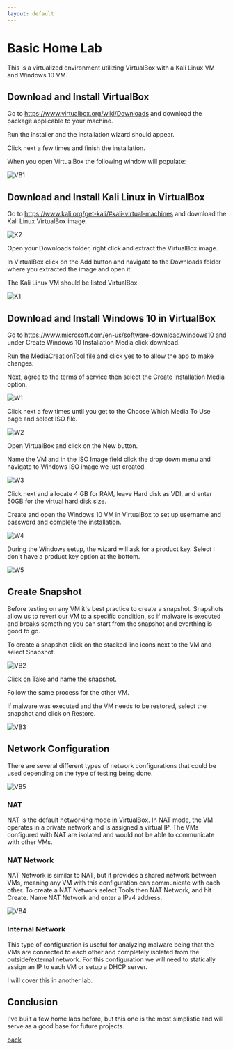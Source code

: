 ```yaml
---
layout: default
---
```


# Basic Home Lab

This is a virtualized environment utilizing VirtualBox with a Kali Linux VM and Windows 10 VM.


## Download and Install VirtualBox

Go to https://www.virtualbox.org/wiki/Downloads and download the package applicable to your machine. 

Run the installer and the installation wizard should appear. 

Click next a few times and finish the installation. 

When you open VirtualBox the following window will populate:

![VB1](VB1.PNG)

## Download and Install Kali Linux in VirtualBox

Go to https://www.kali.org/get-kali/#kali-virtual-machines and download the Kali Linux VirtualBox image.

![K2](K2.PNG)

Open your Downloads folder, right click and extract the VirtualBox image. 

In VirtualBox click on the Add button and navigate to the Downloads folder where you extracted the image and open it. 

The Kali Linux VM should be listed VirtualBox.

![K1](K1.PNG)

## Download and Install Windows 10 in VirtualBox

Go to https://www.microsoft.com/en-us/software-download/windows10 and under Create Windows 10 Installation Media click download.

Run the MediaCreationTool file and click yes to to allow the app to make changes.

Next, agree to the terms of service then select the Create Installation Media option. 

![W1](W1.PNG)

Click next a few times until you get to the Choose Which Media To Use page and select ISO file.

![W2](W2.PNG)

Open VirtualBox and click on the New button. 

Name the VM and in the ISO Image field click the drop down menu and navigate to Windows ISO image we just created.

![W3](W3.PNG)

Click next and allocate 4 GB for RAM, leave Hard disk as VDI, and enter 50GB for the virtual hard disk size.

Create and open the Windows 10 VM in VirtualBox to set up username and password and complete the installation.

![W4](W4.PNG)

During the Windows setup, the wizard will ask for a product key. Select I don't have a product key option at the bottom.

![W5](W5.PNG)

## Create Snapshot

Before testing on any VM it's best practice to create a snapshot. Snapshots allow us to revert our VM to a specific condition, so if malware is executed and breaks something you can start from the snapshot and everthing is good to go. 

To create a snapshot click on the stacked line icons next to the VM and select Snapshot.

![VB2](VB2.PNG)

Click on Take and name the snapshot.

Follow the same process for the other VM.

If malware was executed and the VM needs to be restored, select the snapshot and click on Restore.

![VB3](VB3.PNG)

## Network Configuration

There are several different types of network configurations that could be used depending on the type of testing being done.

![VB5](/Images/VB5.PNG)

### NAT

NAT is the default networking mode in VirtualBox. In NAT mode, the VM operates in a private network and is assigned a virtual IP. The VMs configured with NAT are isolated and would not be able to communicate with other VMs.

### NAT Network

NAT Network is similar to NAT, but it provides a shared network between VMs, meaning any VM with this configuration can communicate with each other. To create a NAT Network select Tools then NAT Network, and hit Create. Name NAT Network and enter a IPv4 address.

![VB4](/Images/VB4.PNG)

### Internal Network 

This type of configuration is useful for analyzing malware being that the VMs are connected to each other and completely isolated from the outside/external network. For this configuration we will need to statically assign an IP to each VM or setup a DHCP server. 

I will cover this in another lab. 

## Conclusion 

I've built a few home labs before, but this one is the most simplistic and will serve as a good base for future projects. 



[back](./)
